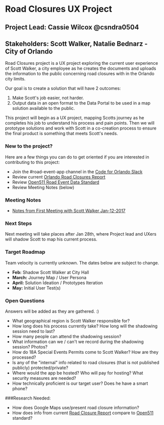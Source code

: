 # Road Closures UX Project
## Project Lead: Cassie Wilcox @csndra0504
## Stakeholders: Scott Walker, Natalie Bednarz - City of Orlando


Road Closures project is a UX project exploring the current user experience of Scott Walker, a city employee as he creates the documents and uploads the information to the public concerning road closures with in the Orlando city limits. 

Our goal is to create a solution that will have 2 outcomes:


1. Make Scott's job easier, not harder. 
2. Output data in an open format to the Data Portal to be used in a map solution available to the public. 

This project will begin as a UX project, mapping Scotts journey as he completes his job to understand his process and pain points. Then we will prototype solutions and work with Scott in a co-creation process to ensure the final product is something that meets Scott's needs.

### New to the project?
Here are a few things you can do to get oriented if you are interested in contributing to this project:

* Join the #road-event-app channel in the [Code for Orlando Slack](https://codefororlando.herokuapp.com/)
* Review current [Orlando Road Closures Report](http://www.cityoforlando.net/roadclosure/)
* Review [Open511 Road Event Data Standard](http://www.cityoforlando.net/roadclosure/)
* Review Meeting Notes (below)

### Meeting Notes

+ [Notes from First Meeting with Scott Walker Jan-12-2017](https://docs.google.com/document/d/14Nm5El-pI-Q93iQZcr3UPixIdDU7GfKVJOiVM2v5uPw/edit?usp=sharing)


### Next Steps

Next meeting will take places after Jan 28th, where Project lead and UXers will shadow Scott to map his current process. 

### Target Roadmap
Team velocity is currently unknown. The dates below are subject to change.
* **Feb:** Shadow Scott Walker at City Hall
* **March:** Journey Map / User Persona
* **April:** Solution Ideation / Prototypes Iteration
* **May:** Initial User Test(s)

### Open Questions

Answers will be added as they are gathered. :)

* What geographical region is Scott Walker responsible for?
* How long does his process currently take? How long will the shadowing session need to last?
* How many people can attend the shadowing session?
* What information can we / can't we record during the shadowing session? Photos?
* How do 18A Special Events Permits come to Scott Walker? How are they processed?
* Is any of the "internal" info related to road closures (that is not published publicly) protected/private?
* Where would the app be hosted? Who will pay for hosting? What security measures are needed?
* How technically proficient is our target user? Does he have a smart phone?

###Research Needed:

* How does Google Maps use/present road closure information?
* How does info from current [Road Closure Report](http://www.cityoforlando.net/roadclosure/) compare to [Open511](http://www.cityoforlando.net/roadclosure/) standard?
